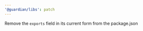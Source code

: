 ```yaml
---
'@guardian/libs': patch
---
```


Remove the `exports` field in its current form from the package.json
